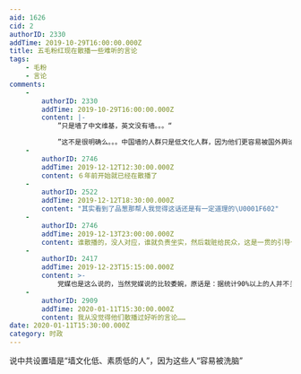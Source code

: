 ```yaml
---
aid: 1626
cid: 2
authorID: 2330
addTime: 2019-10-29T16:00:00.000Z
title: 五毛粉红现在散播一些难听的言论
tags:
    - 毛粉
    - 言论
comments:
    -
        authorID: 2330
        addTime: 2019-10-29T16:00:00.000Z
        content: |-
            ”只是墙了中文维基，英文没有墙。。。“

            ”这不是很明确么。。。中国墙的人群只是低文化人群，因为他们更容易被国外舆论所左右和洗脑。“
    -
        authorID: 2746
        addTime: 2019-12-12T12:30:00.000Z
        content: ６年前开始就已经在散播了
    -
        authorID: 2522
        addTime: 2019-12-12T18:30:00.000Z
        content: "其实看到了品葱那帮人我觉得这话还是有一定道理的\U0001F602"
    -
        authorID: 2746
        addTime: 2019-12-13T23:00:00.000Z
        content: 谁散播的，没人对应，谁就负责坐实，然后栽赃给民众，这是一贯的引导作风啊
    -
        authorID: 2417
        addTime: 2019-12-23T15:15:00.000Z
        content: >-
            党媒也是这么说的，当然党媒说的比较委婉，原话是：据统计90%以上的人并不关心政治，也不想好好学习政治，让他们关心自己喜欢的东西就好了，有强烈政治需求的可以的人可以翻墙。
    -
        authorID: 2909
        addTime: 2020-01-11T15:30:00.000Z
        content: 我从没觉得他们散播过好听的言论……
date: 2020-01-11T15:30:00.000Z
category: 时政
---
```


说中共设置墙是“墙文化低、素质低的人”，因为这些人“容易被洗脑”
